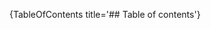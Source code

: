 [//]: # (This file was generated from: doc/templates/Home.mdt using the documentation_builder package on: 2021-09-01 19:35:30.499312.)
{TableOfContents title='## Table of contents'}